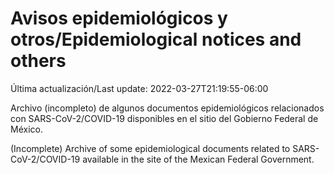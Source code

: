 # Avisos epidemiológicos y otros/Epidemiological notices and others

Última actualización/Last update: 2022-03-27T21:19:55-06:00

Archivo (incompleto) de algunos documentos epidemiológicos relacionados con SARS-CoV-2/COVID-19 disponibles en el sitio del Gobierno Federal de México.

(Incomplete) Archive of some epidemiological documents related to SARS-CoV-2/COVID-19 available in the site of the Mexican Federal Government.
